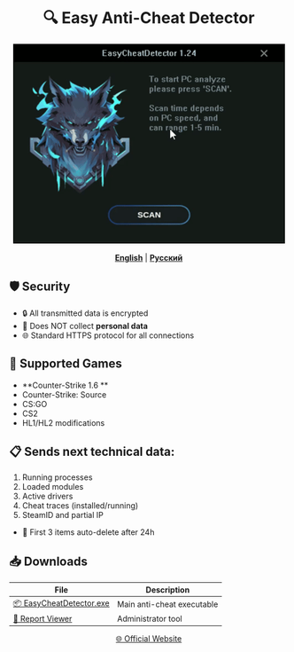 <div align="center">
  
# 🔍 Easy Anti-Cheat Detector

![Preview](https://github.com/UnrealKaraulov/EasyCheatDetector/blob/main/veed_converted.gif)

[**English**](#english) | [**Русский**](README_RU.md#russian)

</div>

<a id="english"></a>
## 🛡️ Security
- 🔒 All transmitted data is encrypted
- 🚫 Does NOT collect **personal data**
- 🌐 Standard HTTPS protocol for all connections

## 🎯 Supported Games
- **Counter-Strike 1.6  **
- Counter-Strike: Source  
- CS:GO  
- CS2  
- HL1/HL2 modifications

## 📋 Sends next technical data:
  1. Running processes
  2. Loaded modules  
  3. Active drivers
  4. Cheat traces (installed/running)
  5. SteamID and partial IP
  - 🔐 First 3 items auto-delete after 24h

## 📥 Downloads
| File | Description |
|------|-------------|
| [📦 EasyCheatDetector.exe](https://github.com/UnrealKaraulov/EasyCheatDetector/raw/refs/heads/main/EasyCheatDetector.exe) | Main anti-cheat executable |
| [🔧 Report Viewer](https://github.com/UnrealKaraulov/EasyCheatDetector/raw/refs/heads/main/EasyCheatViewer_x64.exe) | Administrator tool |

<div align="center">
  
[🌐 Official Website](https://fungun.net/ecd/)  
</div>

